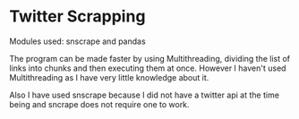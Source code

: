 
# Twitter Scrapping

Modules used: snscrape and pandas

The program can be made faster by using Multithreading, dividing the list of links into chunks and then executing them at once.
However I haven't used Multithreading as I have very little knowledge about it.

Also I have used snscrape because I did not have a twitter api at the time being and sncrape does not require one to work.
